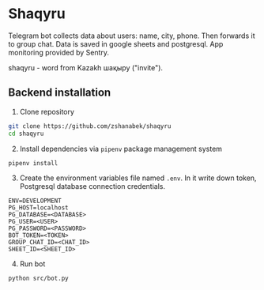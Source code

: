 # Shaqyru

Telegram bot collects data about users: name, city, phone. Then forwards it to group chat. Data is saved in google sheets and postgresql. App monitoring provided by Sentry.

shaqyru - word from Kazakh шақыру ("invite").

## Backend installation

1. Clone repository

```bash
git clone https://github.com/zshanabek/shaqyru
cd shaqyru
```

2. Install dependencies via `pipenv` package management system

```bash
pipenv install
```

3. Create the environment variables file named `.env`. In it write down token, Postgresql database connection credentials.

```text
ENV=DEVELOPMENT
PG_HOST=localhost
PG_DATABASE=<DATABASE>
PG_USER=<USER>
PG_PASSWORD=<PASSWORD>
BOT_TOKEN=<TOKEN>
GROUP_CHAT_ID=<CHAT_ID>
SHEET_ID=<SHEET_ID>
```

4. Run bot

```bash
python src/bot.py
```
